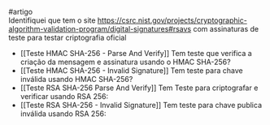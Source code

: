 #artigo  
Identifiquei que tem o site https://csrc.nist.gov/projects/cryptographic-algorithm-validation-program/digital-signatures#rsavs com assinaturas de teste para testar criptografia oficial


- [[Teste HMAC SHA-256 - Parse And Verify]] Tem teste que verifica a criação da mensagem e assinatura usando o HMAC SHA-256?
-  [[Teste HMAC SHA-256 - Invalid Signature]] Tem teste para chave inválida usando HMAC SHA-256?
- [[Teste RSA SHA-256 Parse And Verify]] Tem Teste para criptografar e verificar usando RSA 256:
- [[Teste RSA SHA-256 - Invalid Signature]] Tem teste para chave publica inválida usando RSA 256:

